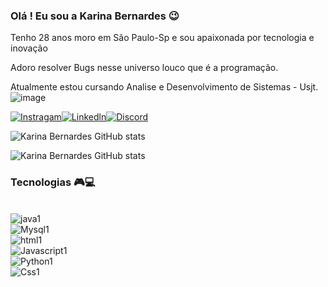 ### Olá ! Eu sou a Karina Bernardes 😉

Tenho 28 anos moro em São Paulo-Sp e sou apaixonada por tecnologia e inovação

Adoro resolver Bugs nesse universo louco que é a programação. 

Atualmente estou cursando Analise e Desenvolvimento de Sistemas - Usjt. ![image](https://github.com/kahbernardees/kahbernardees/assets/128442786/9d152acb-3302-4cc0-b58b-594e648ec78b)





[![Instragam](https://img.shields.io/badge/Instagram-E4405F?style=for-the-badge&logo=instagram&logoColor=white)](https://www.instagram.com/_kahbernardes/)[![Linkedln](https://img.shields.io/badge/LinkedIn-0077B5?style=for-the-badge&logo=linkedin&logoColor=white)](https://www.linkedin.com/in/karinabernardessant/)[![Discord](https://img.shields.io/badge/Discord-7289DA?style=for-the-badge&logo=discord&logoColor=white)](https://discord.com/kahbernardes#8233)

![Karina Bernardes GitHub stats](https://github-readme-stats.vercel.app/api?username=kahbernardees&show_icons=true&theme=radical)

![Karina Bernardes GitHub stats](https://github-readme-stats.vercel.app/api/top-langs/?username=kahbernardees&theme=radical)


### Tecnologias 🎮💻

<div style= "display: inline_block"><br/>
<img aLign= "center" alt= "java1" src= "https://img.shields.io/badge/Java-ED8B00?style=for-the-badge&logo=openjdk&logoColor=white"/
<div style= "display: inline_block"><br/>
<img aLign= "center" alt= "Mysql1" src= "https://img.shields.io/badge/MySQL-00000F?style=for-the-badge&logo=mysql&logoColor=white"/
<div style= "display: inline_block"><br/>
<img aLign= "center" alt= "html1" src= "https://img.shields.io/badge/HTML-239120?style=for-the-badge&logo=html5&logoColor=white"/
<div style= "display: inline_block"><br/>
  <img aLing= "center" alt= "Javascript1" src= "https://img.shields.io/badge/JavaScript-F7DF1E?style=for-the-badge&logo=javascript&logoColor=black"/
  <div style= "display: inline_block"><br/> 
  <img aLing= "center" alt= "Python1" src= "https://img.shields.io/badge/Python-14354C?style=for-the-badge&logo=python&logoColor=white"/
   <div style= "display: inline_block"><br/>  
  <img aLing= "center" alt= "Css1" src= "https://img.shields.io/badge/CSS-239120?&style=for-the-badge&logo=css3&logoColor=white"/
</div><br/>



